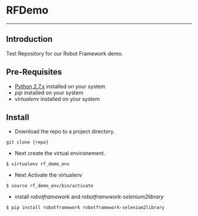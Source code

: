 # RFDemo
----------------
## Introduction
Test Repository for our Robot Framework demo.

## Pre-Requisites
- [Python 2.7.x](https://www.python.org/downloads) installed on your system
- *pip* installed on your system
- *virtualenv* installed on your system

## Install
- Download the repo to a project directory.
```
git clone {repo}
```

 - Next create the virtual environement.
```
$ virtualenv rf_demo_env
```

- Next Activate the virtualenv

```
$ source rf_demo_env/bin/activate
```
- install *robotframework* and *robotframework-selenium2library*

```
$ pip install robotframework robotframework-selenium2library
```
